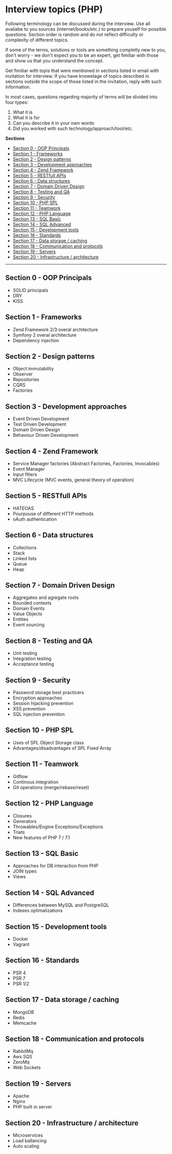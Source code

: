 # Interview topics (PHP)
Following terminology can be discussed during the interview. Use all avaliabe to you sources (internet/books/etc.) to 
prepare youself for possible questions. Section order is random and do not reflect difficulty or complexity of different topics.

If some of the terms, solutions or tools are something completly new to you, don't worry - we don't expect you to be an expert, get fimiliar with those and show us that you understand the concept.

Get fimiliar with topis that were mentioned in sections listed in email with invitation for interview. If you have knowelage of topics described in sections outside the scope of those listed in the invitation, reply with such information.

In most cases, questions regarding majority of terms will be divided into four types:

1. What it is
2. What it is for
3. Can you describe it in your own words
4. Did you worked with such technology/approach/tool/etc.

**Sections**
  * [Section 0 - OOP Principals](#section-0---oop-principals)
  * [Section 1 - Frameworks](#section-1---frameworks)
  * [Section 2 - Design patterns](#section-2---design-patterns)
  * [Section 3 - Development approaches](#section-3---development-approaches)
  * [Section 4 - Zend Framework](#section-4---zend-framework)
  * [Section 5 - RESTfull APIs](#section-5---restfull-apis)
  * [Section 6 - Data structures](#section-6---data-structures)
  * [Section 7 - Domain Driven Design](#section-7---domain-driven-design)
  * [Section 8 - Testing and QA](#section-8---testing-and-qa)
  * [Section 9 - Security](#section-9---security)
  * [Section 10 - PHP SPL](#section-10---php-spl)
  * [Section 11 - Teamwork](#section-11---teamwork)
  * [Section 12 - PHP Language](#section-12---php-language)
  * [Section 13 - SQL Basic](#section-13---sql-basic)
  * [Section 14 - SQL Advanced](#section-14---sql-advanced)
  * [Section 15 - Development tools](#section-15---development-tools)
  * [Section 16 - Standards](#section-16---standards)
  * [Section 17 - Data storage / caching](#section-17---data-storage--caching)
  * [Section 18 - Communication and protocols](#section-18---communication-and-protocols)
  * [Section 19 - Servers](#section-19---servers)
  * [Section 20 - Infrastructure / architecture](#section-20---infrastructure--architecture)

***
## Section 0 - OOP Principals
- SOLID principals
- DRY
- KISS

## Section 1 - Frameworks
- Zend Framework 2/3 overal architecture
- Symfony 2 overal architecture
- Dependency injection

## Section 2 - Design patterns
- Object immutability
- Observer
- Repositories
- CQRS
- Factories

## Section 3 - Development approaches
- Event Driven Development
- Test Driven Development
- Domain Driven Design
- Behaviour Driven Development

## Section 4 - Zend Framework
- Service Manager factories (Abstract Factories, Factories, Invocables)
- Event Manager
- Input filters
- MVC Lifecycle (MVC events, general theory of operation)

## Section 5 - RESTfull APIs
- HATEOAS
- Pourpouse of different HTTP methods 
- oAuth authentication

## Section 6 - Data structures
- Collections
- Stack
- Linked lists
- Queue
- Heap

## Section 7 - Domain Driven Design
- Aggregates and agregate roots
- Bounded contexts
- Domain Events
- Value Objects
- Entities
- Event sourcing

## Section 8 - Testing and QA
- Unit testing
- Integration testing
- Acceptance testing

## Section 9 - Security
- Password storage best practicers
- Encryption approaches
- Session hijacking prevention
- XSS prevention
- SQL injection prevention

## Section 10 - PHP SPL
- Uses of SPL Object Storage class
- Advantages/disadvantages of SPL Fixed Array

## Section 11 - Teamwork
- Gitflow
- Continous integration
- Git operations (merge/rebase/reset)

## Section 12 - PHP Language
- Closures
- Generators
- Throwables/Engine Exceptions/Exceptions
- Triats
- New features of PHP 7 / 7.1

## Section 13 - SQL Basic
- Approaches for DB interaction from PHP
- JOIN types
- Views

## Section 14 - SQL Advanced
- Differences between MySQL and PostgreSQL
- Indexes optimalizations

## Section 15 - Development tools
- Docker
- Vagrant

## Section 16 - Standards
- PSR 4
- PSR 7
- PSR 1/2

## Section 17 - Data storage / caching
- MongoDB
- Redis
- Memcache

## Section 18 - Communication and protocols
- RabbitMq
- Aws SQS
- ZeroMq
- Web Sockets

## Section 19 - Servers
- Apache
- Nginx
- PHP built in server

## Section 20 - Infrastructure / architecture
- Microservices
- Load ballancing
- Auto scaling

